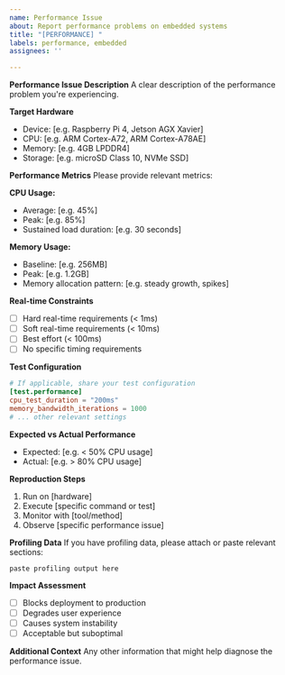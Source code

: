 ```yaml
---
name: Performance Issue
about: Report performance problems on embedded systems
title: "[PERFORMANCE] "
labels: performance, embedded
assignees: ''

---
```


**Performance Issue Description**
A clear description of the performance problem you're experiencing.

**Target Hardware**
- Device: [e.g. Raspberry Pi 4, Jetson AGX Xavier]
- CPU: [e.g. ARM Cortex-A72, ARM Cortex-A78AE]
- Memory: [e.g. 4GB LPDDR4]
- Storage: [e.g. microSD Class 10, NVMe SSD]

**Performance Metrics**
Please provide relevant metrics:

**CPU Usage:**
- Average: [e.g. 45%]
- Peak: [e.g. 85%]
- Sustained load duration: [e.g. 30 seconds]

**Memory Usage:**
- Baseline: [e.g. 256MB]
- Peak: [e.g. 1.2GB]
- Memory allocation pattern: [e.g. steady growth, spikes]

**Real-time Constraints**
- [ ] Hard real-time requirements (< 1ms)
- [ ] Soft real-time requirements (< 10ms)
- [ ] Best effort (< 100ms)
- [ ] No specific timing requirements

**Test Configuration**
```toml
# If applicable, share your test configuration
[test.performance]
cpu_test_duration = "200ms"
memory_bandwidth_iterations = 1000
# ... other relevant settings
```

**Expected vs Actual Performance**
- Expected: [e.g. < 50% CPU usage]
- Actual: [e.g. > 80% CPU usage]

**Reproduction Steps**
1. Run on [hardware]
2. Execute [specific command or test]
3. Monitor with [tool/method]
4. Observe [specific performance issue]

**Profiling Data**
If you have profiling data, please attach or paste relevant sections:

```
paste profiling output here
```

**Impact Assessment**
- [ ] Blocks deployment to production
- [ ] Degrades user experience
- [ ] Causes system instability
- [ ] Acceptable but suboptimal

**Additional Context**
Any other information that might help diagnose the performance issue.